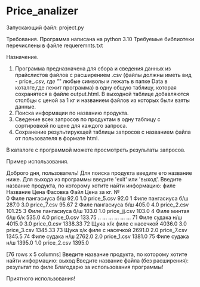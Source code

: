 # Price_analizer
Запускающий файл: project.py

Требования.
Программа написана на python 3.10
Требуемые библиотеки перечислены в файле requeremnts.txt

Назначение.
1) Программа предназначена для сбора и сведения данных из прайслистов файлов с расширением .csv (файлы должны иметь вид - price_*.csv, где "*"
любые символы и лежать в папке Data в коталге,где лежит программа) в одну общую таблицу, которая сохранятеся в файле output.html.
В выходной таблице добавляются столбцы с ценой за 1 кг и названием файлов из которых были взяты данные.
2) Поиска информации по названию продукта.
3) Сведение всех запросов по продуктам в одну таблицу с сортировкой по цене для каждого запроса.
4) Сохранение результирующей таблицы запросов с названием файла от пользователя в формате html.

В каталоге с программой можете просмотреть результаты запросов.
   
   Пример использования.
   
   Доброго дня, пользователь!
Для поиска продукта введите его название ниже.
Для выхода из программы введите 'exit' или 'выход'.
Введите название продукта, по которому хотите найти информацию: филе
                    Название    Цена Фасовка          Файл Цена за кг.
№                                                                     
0       Филе пангасиуса б/ш     92.0     1.0   price_5.csv        92.0
1       Филе пангасиуса б/ш    287.0     3.0   price_7.csv       95.67
2       Филе пангасиуса б/ш    405.0     4.0   price_2.csv      101.25
3       Филе пангасиуса б/ш    103.0     1.0  price_jj.csv       103.0
4        Филе минтая б/ш б/к   535.0     4.0   price_0.csv      133.75
..                       ...     ...     ...           ...         ...
71          Филе судака н/ш   4015.0     3.0   price_0.csv     1338.33
72  Щука х/к филе с насечкой  4036.0     3.0   price_3.csv     1345.33
73  Щука х/к филе с насечкой  2691.0     2.0   price_7.csv      1345.5
74          Филе судака н/ш   2762.0     2.0   price_1.csv      1381.0
75          Филе судака н/ш   1395.0     1.0   price_2.csv      1395.0

[76 rows x 5 columns]
Введите название продукта, по которому хотите найти информацию: выход
Введите название файла (без расширения): результат по филе
Благодарю за использования программы!


Приятного использования!
